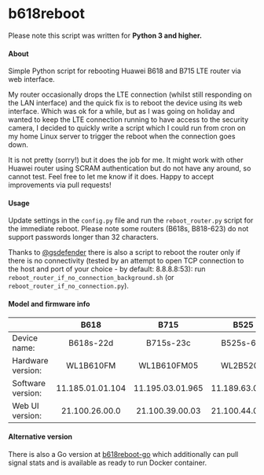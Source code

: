 # b618reboot

Please note this script was written for  __Python 3 and higher.__

#### About
Simple Python script for rebooting Huawei B618 and B715 LTE router via web interface.

My router occasionally drops the LTE connection (whilst still responding on the LAN interface) and the quick fix is to reboot the device using its web interface. Which was ok for a while, but as I was going on holiday and wanted to keep the LTE connection running to have access to the security camera, I decided to quickly write a script which I could run from cron on my home Linux server to trigger the reboot when the connection goes down. 

It is not pretty (sorry!) but it does the job for me. It might work with other Huawei router using SCRAM authentication but do not have any around, so cannot test. Feel free to let me know if it does.
Happy to accept improvements via pull requests!

#### Usage
Update settings in the `config.py` file and run the `reboot_router.py` script for the immediate reboot. Please note some routers (B618s, B818-623) do not support passwords longer than 32 characters. 

Thanks to [@gsdefender](https://github.com/gsdefender) there is also a script to reboot the router only if there is no connectivity (tested by an attempt to open TCP connection to the host and port of your choice - by default: 8.8.8.8:53): run `reboot_router_if_no_connection_background.sh` (or `reboot_router_if_no_connection.py`).

#### Model and firmware info

|                   | B618             | B715             |B525             |B525               |
| :---              | :---:            | :---:            |:----:           |:----:             |
| Device name:      | B618s-22d        | B715s-23c        |B525s-65a        |B525s-23a          |
| Hardware version: | WL1B610FM        | WL1B610FM05      |WL2B520M         |WL1B520FM          |
| Software version: | 11.185.01.01.104 | 11.195.03.01.965 |11.189.63.00.74  |11.189.61.00.1217  |
| Web UI version:   | 21.100.26.00.0   | 21.100.39.00.03  |21.100.44.00.03  |21.100.44.00.03    |

#### Alternative version
There is also a Go version at [b618reboot-go](https://github.com/mkorz/b618reboot-go) which additionally can pull signal stats and is available as ready to run Docker container.
